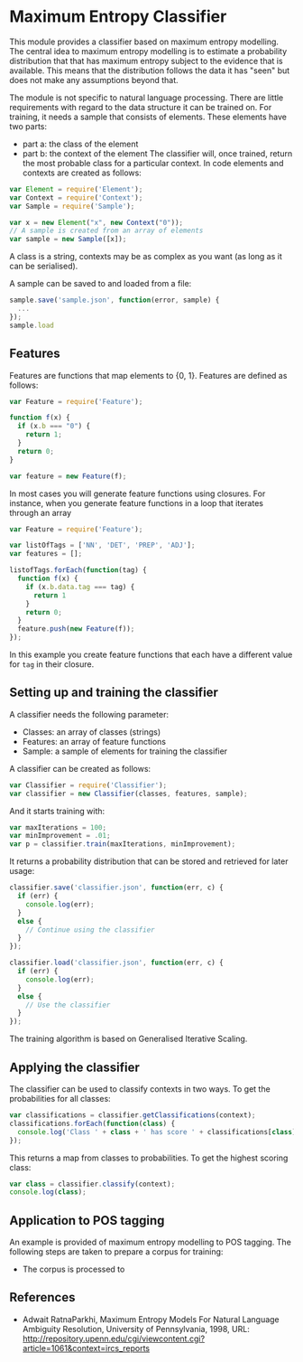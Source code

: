 # Maximum Entropy Classifier
This module provides a classifier based on maximum entropy modelling. The central idea to maximum entropy modelling is to estimate a probability distribution that that has maximum entropy subject to the evidence that is available. This means that the distribution follows the data it has "seen" but does not make any assumptions beyond that.

The module is not specific to natural language processing. There are little requirements with regard to the data structure it can be trained on. For training, it needs a sample that consists of elements. These elements have two parts:
* part a: the class of the element
* part b: the context of the element
The classifier will, once trained, return the most probable class for a particular context. In code elements and contexts are created as follows:

```javascript
var Element = require('Element');
var Context = require('Context');
var Sample = require('Sample');

var x = new Element("x", new Context("0"));
// A sample is created from an array of elements
var sample = new Sample([x]);
```
A class is a string, contexts may be as complex as you want (as long as it can be serialised).

A sample can be saved to and loaded from a file:
```javascript
sample.save('sample.json', function(error, sample) {
  ...
});
sample.load
```

## Features
Features are functions that map elements to {0, 1}. Features are defined as follows:
```javascript
var Feature = require('Feature');

function f(x) {
  if (x.b === "0") {
    return 1;
  }
  return 0;
}

var feature = new Feature(f);
```
In most cases you will generate feature functions using closures. For instance, when you generate feature functions in a loop that iterates through an array
```javascript
var Feature = require('Feature');

var listOfTags = ['NN', 'DET', 'PREP', 'ADJ'];
var features = [];

listofTags.forEach(function(tag) {
  function f(x) {
    if (x.b.data.tag === tag) {
      return 1
    }
    return 0;
  }
  feature.push(new Feature(f));
});
```
In this example you create feature functions that each have a different value for <code>tag</code> in their closure.

## Setting up and training the classifier
A classifier needs the following parameter:
* Classes: an array of classes (strings)
* Features: an array of feature functions
* Sample: a sample of elements for training the classifier

A classifier can be created as follows:
```javascript
var Classifier = require('Classifier');
var classifier = new Classifier(classes, features, sample);
```
And it starts training with:
```javascript
var maxIterations = 100;
var minImprovement = .01;
var p = classifier.train(maxIterations, minImprovement);
```
It returns a probability distribution that can be stored and retrieved for later usage:
```javascript
classifier.save('classifier.json', function(err, c) {
  if (err) {
    console.log(err);
  }
  else {
    // Continue using the classifier
  }
});

classifier.load('classifier.json', function(err, c) {
  if (err) {
    console.log(err);
  }
  else {
    // Use the classifier
  }
});
```

The training algorithm is based on Generalised Iterative Scaling.

## Applying the classifier
The classifier can be used to classify contexts in two ways. To get the probabilities for all classes:
```javascript
var classifications = classifier.getClassifications(context);
classifications.forEach(function(class) {
  console.log('Class ' + class + ' has score ' + classifications[class]);
});
```
This returns a map from classes to probabilities.
To get the highest scoring class:
```javascript
var class = classifier.classify(context);
console.log(class);
```

## Application to POS tagging
An example is provided of maximum entropy modelling to POS tagging. The following steps are taken to prepare a corpus for training:
* The corpus is processed to

## References
* Adwait RatnaParkhi, Maximum Entropy Models For Natural Language Ambiguity Resolution, University of Pennsylvania, 1998, URL: http://repository.upenn.edu/cgi/viewcontent.cgi?article=1061&context=ircs_reports
